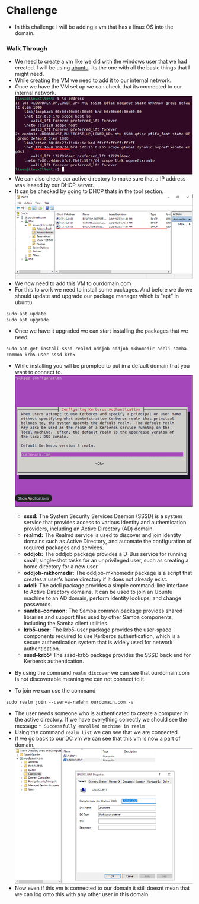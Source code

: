 # Challenge

- In this challenge I will be adding a vm that has a linux OS into the domain.
### Walk Through
- We need to create a vm like we did with the windows user that we had created. I will be using [ubuntu](https://ubuntu.com/download/desktop). Its the one with all the basic things that I might need.
- While creating the VM we need to add it to our internal network.
- Once we have the VM set up we can check that its connected to our internal network.
![ip](https://github.com/Abdulmalik420/ADLab/blob/main/ADLabPics/Screenshot%202023-02-08%20151305.png)
- We can also check our active directory to make sure that a IP address was leased by our DHCP server.
- It can be checked by going to DHCP thats in the tool section.         
![dhcpcheck](https://github.com/Abdulmalik420/ADLab/blob/main/ADLabPics/Screenshot%202023-02-08%20151609.png)
- We now need to add this VM to ourdomain.com
- For this to work we need to install some packages. And before we do we should update and upgrade our package manager which is "apt" in ubuntu.
```
sudo apt update
sudo apt upgrade
```
- Once we have it upgraded we can start installing the packages that we need.
```
sudo apt-get install sssd realmd oddjob oddjob-mkhomedir adcli samba-common krb5-user sssd-krb5
```
- While installing you will be prompted to put in a default domain that you want to connect to.
![prompt](https://github.com/Abdulmalik420/ADLab/blob/main/ADLabPics/Screenshot%202023-02-08%20152852.png)

  - **sssd:** The System Security Services Daemon (SSSD) is a system service that provides access to various identity and authentication providers, including an Active Directory (AD) domain.
  - **realmd:** The Realmd service is used to discover and join identity domains such as Active Directory, and automate the configuration of required packages and services.
  - **oddjob:** The oddjob package provides a D-Bus service for running small, single-shot tasks for an unprivileged user, such as creating a home directory for a new user.
  - **oddjob-mkhomedir:** The oddjob-mkhomedir package is a script that creates a user's home directory if it does not already exist.
  - **adcli:** The adcli package provides a simple command-line interface to Active Directory domains. It can be used to join an Ubuntu machine to an AD domain, perform identity lookups, and change passwords.
  - **samba-common:** The Samba common package provides shared libraries and support files used by other Samba components, including the Samba client utilities.
  - **krb5-user:** The krb5-user package provides the user-space components required to use Kerberos authentication, which is a secure authentication system that is widely used for network authentication.
  - **sssd-krb5:** The sssd-krb5 package provides the SSSD back end for Kerberos authentication.

- By using the command ```realm discover``` we can see that ourdomain.com is not discoverable meaning we can not connect to it.
- To join we can use the command 
```
sudo realm join --user=a-radahn ourdomain.com -v
```
- The user needs someone who is authenticated to create a computer in the active directory. If we have everything correctly we should see the message ```* Successfully enrolled machine in realm```
- Using the command ```realm list``` we can see that we are connected.
- If we go back to our DC vm we can see that this vm is now a part of domain.         
![check](https://github.com/Abdulmalik420/ADLab/blob/main/ADLabPics/Screenshot%202023-02-08%20155117.png)
- Now even if this vm is connected to our domain it still doesnt mean that we can log onto this with any other user in this domain.
